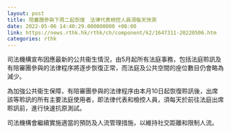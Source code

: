 ```yaml
---
layout: post
title: 陪審團參與下周二起恢復　法律代表檢控人員須每天快測
date: 2022-05-06 14:40:29.000000000 +08:00
link: https://news.rthk.hk/rthk/ch/component/k2/1647311-20220506.htm
categories: rthk
---
```


司法機構宣布因應最新的公共衞生情況，由5月起所有法庭事務，包括法庭聆訊及有陪審團參與的法律程序將逐步恢復正常，而法庭及公共空間的座位數目仍會略為減少。

為加強公共衞生保障，有陪審團參與的法律程序由本月10日起恢復聆訊後，出席該等聆訊的所有主要法庭使用者，即法律代表和檢控人員，須每天於前往法庭出席聆訊前，進行快速抗原測試。

司法機構會繼續實施適當的預防及人流管理措施，以維持社交距離和限制人流。
